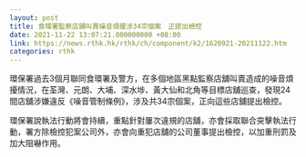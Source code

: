 ```yaml
---
layout: post
title: 食環署監察店舖叫賣噪音煩擾涉34宗個案　正提出檢控
date: 2021-11-22 13:07:21.000000000 +08:00
link: https://news.rthk.hk/rthk/ch/component/k2/1620921-20211122.htm
categories: rthk
---
```


環保署過去3個月聯同食環署及警方，在多個地區黑點監察店舖叫賣造成的噪音煩擾情況，在荃灣、元朗、大埔、深水埗、黃大仙和北角等目標店舖巡查，發現24間店舖涉嫌違反《噪音管制條例》，涉及共34宗個案，正向這些店舖提出檢控。

環保署說執法行動將會持續，重點針對屢次違規的店舖，亦會採取聯合突擊執法行動，署方除檢控犯案公司外，亦會向重犯店舖的公司董事提出檢控，以加重刑罰及加大阻嚇作用。

